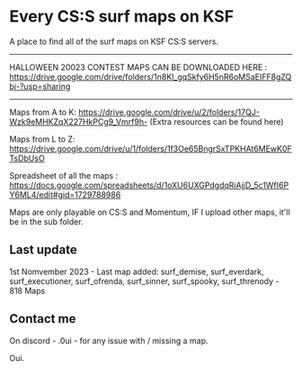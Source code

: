 # Every CS:S surf maps on KSF

A place to find all of the surf maps on KSF CS:S servers.

_____________________________________________________

HALLOWEEN 20023 CONTEST MAPS CAN BE DOWNLOADED HERE : https://drive.google.com/drive/folders/1n8Kl_gqSkfy6H5nR6oMSaEIFF8gZQbj-?usp=sharing

_____________________________________________________

Maps from A to K: https://drive.google.com/drive/u/2/folders/17QJ-Wzk9eMHKZqX227HkPCg9_Vmrf9h-
(Extra resources can be found here)


Maps from L to Z: https://drive.google.com/drive/u/1/folders/1f3Oe65BngrSxTPKHAt6MEwK0FTsDbUsO


Spreadsheet of all the maps : https://docs.google.com/spreadsheets/d/1oXU6UXGPdgdqRiAjjD_5c1WfI6PY6ML4/edit#gid=1729788986


Maps are only playable on CS:S and Momentum, IF I upload other maps, it'll be in the sub folder.

## Last update

1st Nomvember 2023 - Last map added: surf_demise, surf_everdark, surf_executioner, surf_ofrenda, surf_sinner, surf_spooky, surf_threnody - 818 Maps

## Contact me 
On discord - .0ui - for any issue with / missing a map.

Oui.
